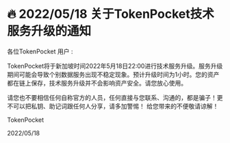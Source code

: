 # 🔥 2022/05/18 关于TokenPocket技术服务升级的通知

各位TokenPocket 用户 : &#x20;



TokenPocket将于新加坡时间2022年5月18日22:00进行技术服务升级。服务升级期间可能会导致个别数据服务出现不稳定现象。预计升级时间为1小时。您的资产都在链上保存，技术服务升级并不会影响资产安全。请您放心使用。&#x20;

请您也不要相信任何自称官方的人员，任何直接与您联系、沟通的，都是骗子！更不可以把私钥、助记词跟任何人分享，请多加警惕！ 给您带来的不便敬请谅解！



TokenPocket&#x20;

2022/05/18
